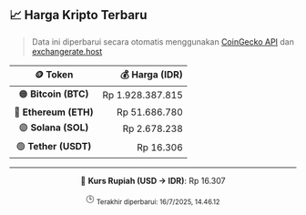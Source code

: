 

<!-- HARGA_KRIPTO -->
## 📈 Harga Kripto Terbaru

> Data ini diperbarui secara otomatis menggunakan [CoinGecko API](https://www.coingecko.com/) dan [exchangerate.host](https://exchangerate.host/)

<div align="center">

| 🪙 Token | 💰 Harga (IDR) |
|:------:|---------------:|
| 🟠 **Bitcoin (BTC)**   | Rp 1.928.387.815 |
| 🔵 **Ethereum (ETH)**  | Rp 51.686.780 |
| 🟣 **Solana (SOL)**    | Rp 2.678.238 |
| 🟢 **Tether (USDT)**   | Rp 16.306 |

---

💱 **Kurs Rupiah (USD → IDR)**: Rp 16.307

🕒 <sub>Terakhir diperbarui: 16/7/2025, 14.46.12</sub>

</div>
<!-- /HARGA_KRIPTO -->